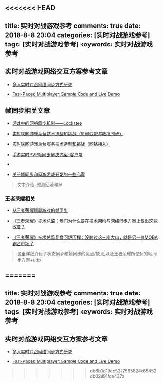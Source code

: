<<<<<<< HEAD
---
title: 实时对战游戏参考
comments: true
date: 2018-8-8 20:04
categories: [实时对战游戏参考]
tags: [实时对战游戏参考]
keywords: 实时对战游戏参考
---

## 实时对战游戏网络交互方案参考文章

- [多人实时对战网络同步方式研究](https://blog.csdn.net/yscyfy2/article/details/52554917)

- [Fast-Paced Multiplayer: Sample Code and Live Demo](http://www.gabrielgambetta.com/client-side-prediction-live-demo.html)


## 帧同步相关文章

- [游戏中的网络同步机制——Lockstep](http://bindog.github.io/blog/2015/03/10/synchronization-in-multiplayer-networked-game-lockstep/)

- [实时联网游戏后台技术选型和挑战（房间匹配与数据同步）](http://gad.qq.com/article/detail/286330)
- [实时联网游戏后台服务技术选型和挑战（网络接入）](http://gad.qq.com/article/detail/270717)
- [手游实时PVP帧同步解决方案–客户端](http://www.hackyin.com/478/)
- 
- [关于帧同步和网游游戏开发的一些心得](https://www.kisence.com/2017/11/12/guan-yu-zheng-tong-bu-de-xie-xin-de/)
> 文中介绍: 预测回滚和解

  
### 王者荣耀相关

- [从王者荣耀聊聊游戏的帧同步](https://my.oschina.net/u/1859679/blog/1137723?p=5)
- [《王者荣耀》技术总监：我们为什么要在技术架构与网络同步方案上做出这些改变？](http://www.hackyin.com/273/)

- [《王者荣耀》技术总监复盘回炉历程：没跨过这三座大山，就是另一款MOBA霸占市场了](http://news.ifeng.com/a/20170513/51085443_0.shtml)
> 这里详细介绍了状态同步和帧同步的优点/缺点,以及王者荣耀所使用的帧同步方案+udp

=======
---
title: 实时对战游戏参考
comments: true
date: 2018-8-8 20:04
categories: [实时对战游戏参考]
tags: [实时对战游戏参考]
keywords: 实时对战游戏参考
---

## 实时对战游戏网络交互方案参考文章

- [多人实时对战网络同步方式研究](https://blog.csdn.net/yscyfy2/article/details/52554917)

- [Fast-Paced Multiplayer: Sample Code and Live Demo](http://www.gabrielgambetta.com/client-side-prediction-live-demo.html)
>>>>>>> db6b3d19cc5377565824e65452db02d91fce437b
